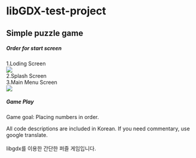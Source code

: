 # libGDX-test-project
## Simple puzzle game

<h5>Order for start screen</h5>
1.Loding Screen<br>
<img src="https://user-images.githubusercontent.com/60742556/79060912-5da94f80-7cc5-11ea-99e6-0ede09414add.PNG"><br>
2.Splash Screen<br>
3.Main Menu Screen<br>
<img src="https://user-images.githubusercontent.com/60742556/79060911-5d10b900-7cc5-11ea-8977-6c5762105de7.PNG"><br>
<h5>Game Play</h5>
Game goal: Placing numbers in order.<br>
<img s="https://user-images.githubusercontent.com/60742556/79061075-54b97d80-7cc7-11ea-9414-2053a9856a29.PNG"><br>

All code descriptions are included in Korean. If you need commentary, use google translate.<br>
<br>
libgdx를 이용한 간단한 퍼즐 게임입니다.
